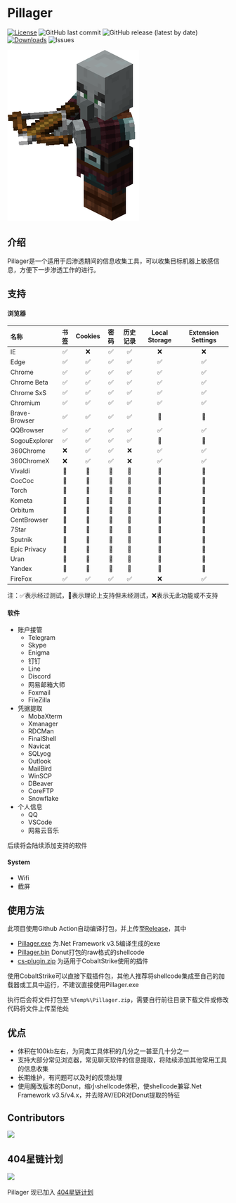 # Pillager

[![License](https://img.shields.io/github/license/qwqdanchun/Pillager.svg)](LICENSE)
![GitHub last commit](https://img.shields.io/github/last-commit/qwqdanchun/Pillager)
![GitHub release (latest by date)](https://img.shields.io/github/v/release/qwqdanchun/Pillager)
[![Downloads](https://img.shields.io/github/downloads/qwqdanchun/Pillager/total.svg)](https://github.com/qwqdanchun/Pillager/releases)
![Issues](https://img.shields.io/github/issues/qwqdanchun/Pillager)

<img src=".\Pillager.png"/>

## 介绍

Pillager是一个适用于后渗透期间的信息收集工具，可以收集目标机器上敏感信息，方便下一步渗透工作的进行。

## 支持

#### 浏览器

| 名称          | 书签 | Cookies | 密码 | 历史记录 | Local Storage | Extension Settings |
| :------------ | :--: | :-----: | :--: | :------: | :-----------: | :----------------: |
| IE            |  ✅  |   ❌   |  ✅  |    ✅    |      ❌      |         ❌         |
| Edge          |  ✅  |   ✅   |  ✅  |    ✅    |      ✅      |         ✅         |
| Chrome        |  ✅  |   ✅   |  ✅  |    ✅    |      ✅      |         ✅         |
| Chrome Beta   |  ✅  |   ✅   |  ✅  |    ✅    |      ✅      |         ✅         |
| Chrome SxS    |  ✅  |   ✅   |  ✅  |    ✅    |      ✅      |         ✅         |
| Chromium      |  ✅  |   ✅   |  ✅  |    ✅    |      ✅      |         ✅         |
| Brave-Browser |  ✅  |   ✅   |  ✅  |    ✅    |      🚧      |         🚧         |
| QQBrowser     |  ✅  |   ✅   |  ✅  |    ✅    |      ✅      |         ✅         |
| SogouExplorer |  ✅  |   ✅   |  ✅  |    ✅    |      🚧      |         🚧         |
| 360Chrome     |  ❌  |   ✅   |  ✅  |    ❌    |      ✅      |         ✅         |
| 360ChromeX    |  ❌  |   ✅   |  ✅  |    ❌    |      ✅      |         ✅         |
| Vivaldi       |  🚧  |   🚧   |  🚧  |    🚧    |      🚧      |         🚧         |
| CocCoc        |  🚧  |   🚧   |  🚧  |    🚧    |      🚧      |         🚧         |
| Torch         |  🚧  |   🚧   |  🚧  |    🚧    |      🚧      |         🚧         |
| Kometa        |  🚧  |   🚧   |  🚧  |    🚧    |      🚧      |         🚧         |
| Orbitum       |  🚧  |   🚧   |  🚧  |    🚧    |      🚧      |         🚧         |
| CentBrowser   |  🚧  |   🚧   |  🚧  |    🚧    |      🚧      |         🚧         |
| 7Star         |  🚧  |   🚧   |  🚧  |    🚧    |      🚧      |         🚧         |
| Sputnik       |  🚧  |   🚧   |  🚧  |    🚧    |      🚧      |         🚧         |
| Epic Privacy  |  🚧  |   🚧   |  🚧  |    🚧    |      🚧      |         🚧         |
| Uran          |  🚧  |   🚧   |  🚧  |    🚧    |      🚧      |         🚧         |
| Yandex        |  🚧  |   🚧   |  🚧  |    🚧    |      🚧      |         🚧         |
| FireFox       |  ✅  |   ✅   |  ✅  |    ✅    |      ❌      |         ✅         |

注：✅表示经过测试，🚧表示理论上支持但未经测试，❌表示无此功能或不支持

#### 软件

* 账户接管
  * Telegram
  * Skype
  * Enigma
  * 钉钉
  * Line
  * Discord
  * 网易邮箱大师
  * Foxmail
  * FileZilla
* 凭据提取
  * MobaXterm
  * Xmanager
  * RDCMan
  * FinalShell
  * Navicat
  * SQLyog
  * Outlook
  * MailBird
  * WinSCP
  * DBeaver
  * CoreFTP
  * Snowflake
* 个人信息
  * QQ
  * VSCode
  * 网易云音乐

后续将会陆续添加支持的软件

#### System

* Wifi
* 截屏

## 使用方法

此项目使用Github Action自动编译打包，并上传至[Release](https://github.com/qwqdanchun/Pillager/releases)，其中

* [Pillager.exe](https://github.com/qwqdanchun/Pillager/releases/download/AutoBuild/Pillager.exe) 为.Net Framework v3.5编译生成的exe
* [Pillager.bin](https://github.com/qwqdanchun/Pillager/releases/download/AutoBuild/Pillager.bin) Donut打包的raw格式的shellcode
* [cs-plugin.zip](https://github.com/qwqdanchun/Pillager/releases/download/AutoBuild/cs-plugin.zip) 为适用于CobaltStrike使用的插件

使用CobaltStrike可以直接下载插件包，其他人推荐将shellcode集成至自己的加载器或工具中运行，不建议直接使用Pillager.exe

执行后会将文件打包至 `%Temp%\Pillager.zip`，需要自行前往目录下载文件或修改代码将文件上传至他处

## 优点

* 体积在100kb左右，为同类工具体积的几分之一甚至几十分之一
* 支持大部分常见浏览器，常见聊天软件的信息提取，将陆续添加其他常用工具的信息收集
* 长期维护，有问题可以及时的反馈处理
* 使用魔改版本的Donut，缩小shellcode体积，使shellcode兼容.Net Framework v3.5/v4.x，并去除AV/EDR对Donut提取的特征

## Contributors

<a href="https://github.com/qwqdanchun/Pillager/graphs/contributors">
  <img src="https://contrib.rocks/image?repo=qwqdanchun/Pillager" />
</a>

## 404星链计划

![](https://github.com/knownsec/404StarLink-Project/raw/master/logo.png)

Pillager 现已加入 [404星链计划](https://github.com/knownsec/404StarLink)
